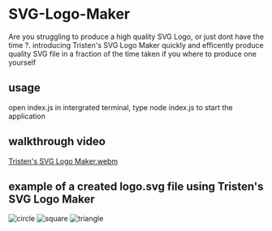 # SVG-Logo-Maker
Are you struggling to produce a high quality SVG Logo, or just dont have the time ?. introducing Tristen's SVG Logo Maker quickly and efficently produce quality SVG file in a fraction of the time taken if you where to produce one yourself

## usage 
open index.js in intergrated terminal, type node index.js to start the application
## walkthrough video
[Tristen's SVG Logo Maker.webm](https://github.com/Tristenh/SVG-Logo-Maker/assets/121472192/a0c59ecc-7d85-4d22-a0fa-82b6d4c686e8)
## example of a created logo.svg file using Tristen's SVG Logo Maker
![circle](https://github.com/Tristenh/SVG-Logo-Maker/assets/121472192/f197649f-66e7-44a8-83f8-4119d41f0aa2)
![square](https://github.com/Tristenh/SVG-Logo-Maker/assets/121472192/b6ff5e82-3b76-4a60-8cf2-b4b29f28fb4d)
![triangle](https://github.com/Tristenh/SVG-Logo-Maker/assets/121472192/04eb25a3-0da4-45dc-9a27-0b64cd3259e8)
